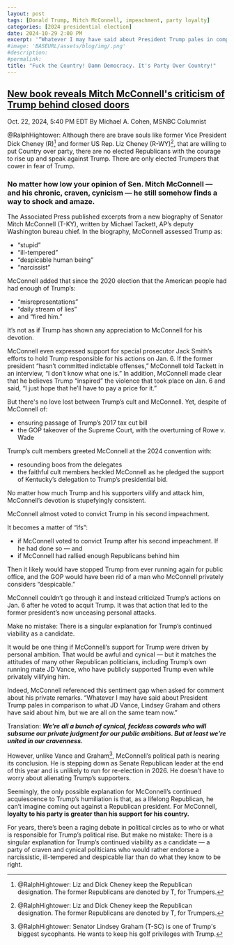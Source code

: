 ```yaml
---
layout: post
tags: [Donald Trump, Mitch McConnell, impeachment, party loyalty]
categories: [2024 presidential election]
date: 2024-10-29 2:00 PM
excerpt: '“Whatever I may have said about President Trump pales in comparison to what JD Vance, Lindsey Graham and others have said about him, but we are all on the same team now.” – Senator Mitch McConnell (T-KY)'
#image: 'BASEURL/assets/blog/img/.png'
#description:
#permalink:
title: "Fuck the Country! Damn Democracy. It's Party Over Country!"
---
```



## [New book reveals Mitch McConnell's criticism of Trump behind closed doors](https://www.msnbc.com/opinion/msnbc-opinion/mitch-mcconnell-biography-trump-jack-smith-election-rcna176456)

Oct. 22, 2024, 5:40 PM EDT
By Michael A. Cohen, MSNBC Columnist

@RalphHightower: Although there are brave souls like former Vice President Dick Cheney (R)[^11] and former US Rep. Liz Cheney (R-WY)[^11], that are willing to put Country over party, there are no elected Republicans with the courage to rise up and speak against Trump. There are only elected Trumpers that cower in fear of Trump.

[^11]: @RalphHightower: Liz and Dick Cheney keep the Republican designation. The former Republicans are denoted by T, for Trumpers.

### No matter how low your opinion of Sen. Mitch McConnell — and his chronic, craven, cynicism — he still somehow finds a way to shock and amaze.

The Associated Press published excerpts from a new biography of Senator Mitch McConnell (T-KY), written by Michael Tackett, AP’s deputy Washington bureau chief. In the biography, McConnell assessed Trump as:

- “stupid”
- “ill-tempered”
- “despicable human being”
- “narcissist”

McConnell added that since the 2020 election that the American people had had enough of Trump’s:

- “misrepresentations”
- “daily stream of lies”
- and “fired him.”

It’s not as if Trump has shown any appreciation to McConnell for his devotion.

McConnell even expressed support for special prosecutor Jack Smith’s efforts to hold Trump responsible for his actions on Jan. 6. If the former president “hasn’t committed indictable offenses,” McConnell told Tackett in an interview, “I don’t know what one is.” In addition, McConnell made clear that he believes Trump “inspired” the violence that took place on Jan. 6 and said, “I just hope that he’ll have to pay a price for it.”

But there's no love lost between Trump’s cult and McConnell. Yet, despite of McConnell of:

- ensuring passage of Trump’s 2017 tax cut bill
- the GOP takeover of the Supreme Court, with the overturning of Rowe v. Wade

Trump’s cult members greeted McConnell at the 2024 convention with:

- resounding boos from the delegates
- the faithful cult members heckled McConnell as he pledged the support of Kentucky’s delegation to Trump’s presidential bid.

No matter how much Trump and his supporters vilify and attack him, McConnell’s devotion is stupefyingly consistent.

McConnell almost voted to convict Trump in his second impeachment.

It becomes a matter of “ifs”:

- if McConnell voted to convict Trump after his second impeachment. If he had done so — and
- if McConnell had rallied enough Republicans behind him

Then it likely would have stopped Trump from ever running again for public office, and the GOP would have been rid of a man who McConnell privately considers “despicable.”

McConnell couldn’t go through it and instead criticized Trump’s actions on Jan. 6 after he voted to acquit Trump. It was that action that led to the former president’s now unceasing personal attacks.

Make no mistake: There is a singular explanation for Trump’s continued viability as a candidate.

It would be one thing if McConnell’s support for Trump were driven by personal ambition. That would be awful and cynical — but it matches the attitudes of many other Republican politicians, including Trump’s own running mate JD Vance, who have publicly supported Trump even while privately vilifying him.

Indeed, McConnell referenced this sentiment gap when asked for comment about his private remarks. “Whatever I may have said about President Trump pales in comparison to what JD Vance, Lindsey Graham and others have said about him, but we are all on the same team now.”

Translation: ***We’re all a bunch of cynical, feckless cowards who will subsume our private judgment for our public ambitions. But at least we’re united in our cravenness.***

However, unlike Vance and Graham[^71], McConnell’s political path is nearing its conclusion. He is stepping down as Senate Republican leader at the end of this year and is unlikely to run for re-election in 2026. He doesn’t have to worry about alienating Trump’s supporters.

[^71]: @RalphHightower: Senator Lindsey Graham (T-SC) is one of Trump's biggest sycophants. He wants to keep his golf privileges with Trump.

Seemingly, the only possible explanation for McConnell’s continued acquiescence to Trump’s humiliation is that, as a lifelong Republican, he can’t imagine coming out against a Republican president. For McConnell, **loyalty to his party is greater than his support for his country.**

For years, there’s been a raging debate in political circles as to who or what is responsible for Trump’s political rise. But make no mistake: There is a singular explanation for Trump’s continued viability as a candidate — a party of craven and cynical politicians who would rather endorse a narcissistic, ill-tempered and despicable liar than do what they know to be right.

